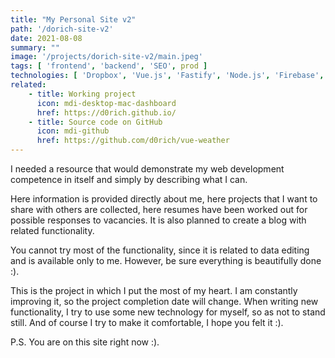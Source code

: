 ```yaml
---
title: "My Personal Site v2"
path: '/dorich-site-v2'
date: 2021-08-08
summary: ""
image: '/projects/dorich-site-v2/main.jpeg'
tags: [ 'frontend', 'backend', 'SEO', prod ]
technologies: [ 'Dropbox', 'Vue.js', 'Fastify', 'Node.js', 'Firebase', 'PostgreSQL', 'Vuetify' ]
related:
    - title: Working project
      icon: mdi-desktop-mac-dashboard
      href: https://d0rich.github.io/
    - title: Source code on GitHub
      icon: mdi-github
      href: https://github.com/d0rich/vue-weather
---
```

I needed a resource that would demonstrate my web development competence in 
itself and simply by describing what I can.

Here information is provided directly about me, here projects 
that I want to share with others are collected, here resumes have 
been worked out for possible responses to vacancies. It is also planned 
to create a blog with related functionality.

You cannot try most of the functionality, since it is related to 
data editing and is available only to me. However, be sure everything 
is beautifully done :).

This is the project in which I put the most of my heart. I 
am constantly improving it, so the project completion date will change. 
When writing new functionality, I try to use some new technology for myself, 
so as not to stand still. And of course I try to make it comfortable, 
I hope you felt it :).

P.S. You are on this site right now :).
